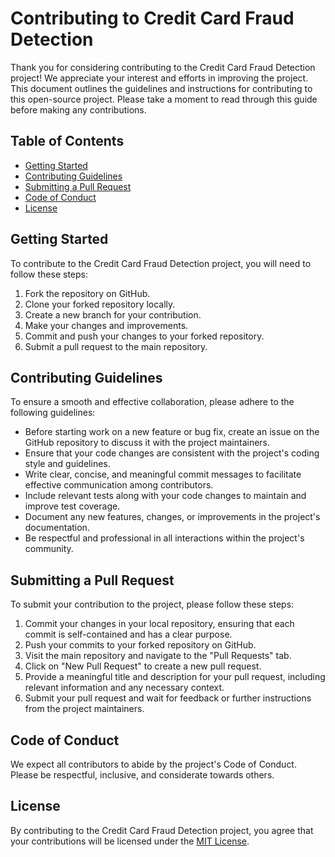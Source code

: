 # Contributing to Credit Card Fraud Detection

Thank you for considering contributing to the Credit Card Fraud Detection project! We appreciate your interest and efforts in improving the project. This document outlines the guidelines and instructions for contributing to this open-source project. Please take a moment to read through this guide before making any contributions.

## Table of Contents

- [Getting Started](#getting-started)
- [Contributing Guidelines](#contributing-guidelines)
- [Submitting a Pull Request](#submitting-a-pull-request)
- [Code of Conduct](#code-of-conduct)
- [License](#license)

## Getting Started

To contribute to the Credit Card Fraud Detection project, you will need to follow these steps:

1. Fork the repository on GitHub.
2. Clone your forked repository locally.
3. Create a new branch for your contribution.
4. Make your changes and improvements.
5. Commit and push your changes to your forked repository.
6. Submit a pull request to the main repository.

## Contributing Guidelines

To ensure a smooth and effective collaboration, please adhere to the following guidelines:

- Before starting work on a new feature or bug fix, create an issue on the GitHub repository to discuss it with the project maintainers.
- Ensure that your code changes are consistent with the project's coding style and guidelines.
- Write clear, concise, and meaningful commit messages to facilitate effective communication among contributors.
- Include relevant tests along with your code changes to maintain and improve test coverage.
- Document any new features, changes, or improvements in the project's documentation.
- Be respectful and professional in all interactions within the project's community.

## Submitting a Pull Request

To submit your contribution to the project, please follow these steps:

1. Commit your changes in your local repository, ensuring that each commit is self-contained and has a clear purpose.
2. Push your commits to your forked repository on GitHub.
3. Visit the main repository and navigate to the "Pull Requests" tab.
4. Click on "New Pull Request" to create a new pull request.
5. Provide a meaningful title and description for your pull request, including relevant information and any necessary context.
6. Submit your pull request and wait for feedback or further instructions from the project maintainers.

## Code of Conduct

We expect all contributors to abide by the project's Code of Conduct. Please be respectful, inclusive, and considerate towards others. 

## License

By contributing to the Credit Card Fraud Detection project, you agree that your contributions will be licensed under the [MIT License](LICENSE).